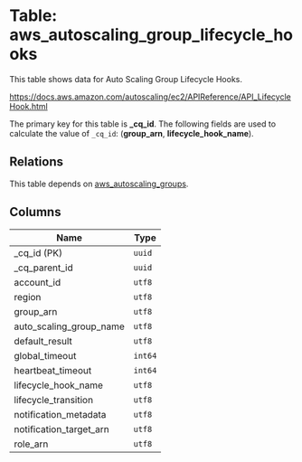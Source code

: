 # Table: aws_autoscaling_group_lifecycle_hooks

This table shows data for Auto Scaling Group Lifecycle Hooks.

https://docs.aws.amazon.com/autoscaling/ec2/APIReference/API_LifecycleHook.html

The primary key for this table is **_cq_id**.
The following fields are used to calculate the value of `_cq_id`: (**group_arn**, **lifecycle_hook_name**).
## Relations

This table depends on [aws_autoscaling_groups](aws_autoscaling_groups.md).

## Columns

| Name          | Type          |
| ------------- | ------------- |
|_cq_id (PK)|`uuid`|
|_cq_parent_id|`uuid`|
|account_id|`utf8`|
|region|`utf8`|
|group_arn|`utf8`|
|auto_scaling_group_name|`utf8`|
|default_result|`utf8`|
|global_timeout|`int64`|
|heartbeat_timeout|`int64`|
|lifecycle_hook_name|`utf8`|
|lifecycle_transition|`utf8`|
|notification_metadata|`utf8`|
|notification_target_arn|`utf8`|
|role_arn|`utf8`|